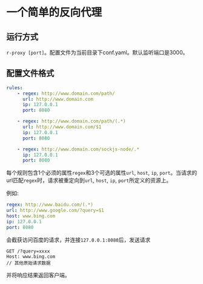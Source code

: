 ﻿# 一个简单的反向代理

## 运行方式
`r-proxy [port]`。配置文件为当前目录下conf.yaml。默认监听端口是3000。


## 配置文件格式
```yaml
rules:
    - regex: http://www.domain.com/path/
      url: http://www.domain.com
      ip: 127.0.0.1
      port: 8080

    - regex: http://www.domain.com/path/(.*)
      url: http://www.domain.com/$1
      ip: 127.0.0.1
      port: 8080

    - regex: http://www.domain.com/sockjs-node/.*
      ip: 127.0.0.1
      port: 8080
```

每个规则包含1个必须的属性`regex`和3个可选的属性`url`, `host`, `ip`, `port`。当请求的url匹配`regex`时，请求被重定向到`url`, `host`, `ip`, `port`所定义的资源上。

例如:
```yaml
regex: http://www.baidu.com/(.*)
url: http://www.google.com/?query=$1
host: www.bing.com
ip: 127.0.0.1
port: 8080
```
会截获访问百度的请求，并连接`127.0.0.1:8080`后，发送请求
```
GET /?query=xxxx
Host: www.bing.com
// 其他原始请求数据
```
并将响应结果返回客户端。
